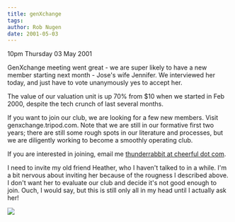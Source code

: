 ```yaml
---
title: genXchange
tags: 
author: Rob Nugen
date: 2001-05-03
---
```


<p class=date>10pm Thursday 03 May 2001</p>

<p>GenXchange meeting went great - we are super likely
to have a new member starting next month - Jose's wife
Jennifer.  We interviewed her today, and just have to
vote unanymously yes to accept her.</p>

<p>The value of our valuation unit is up 70% from $10
when we started in  Feb 2000,  despite the tech 
crunch of last several months.</p>

<p>If you want to join our club, we are looking for a
few new members.  Visit genxchange.tripod.com.    Note
that we are still in our formative first two years;
there are still some rough spots in our literature and
processes, but we are diligently working to become a
smoothly operating club.</p>

<p>If  you are interested in joining, email me <a
href='mailto:thunderrabbitATcheerfulDOTcom'>thunderrabbit
at cheerful dot com</a>.</p>

<p>I need to invite  my old friend Heather, who I
haven't talked to in a while.  I'm a bit nervous about
inviting her because of the rougness I described
above.  I don't want her to evaluate  our club and
decide it's not good enough to join.  Ouch, I would
say, but this is still only all in my head until I
actually ask her!</p>

<p><img src="/images/rob/wL-ROB.gif"/></p>
